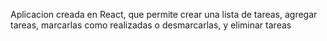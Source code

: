 
Aplicacion creada en React, que permite crear una lista de tareas, agregar tareas, marcarlas como realizadas o desmarcarlas, y eliminar tareas

